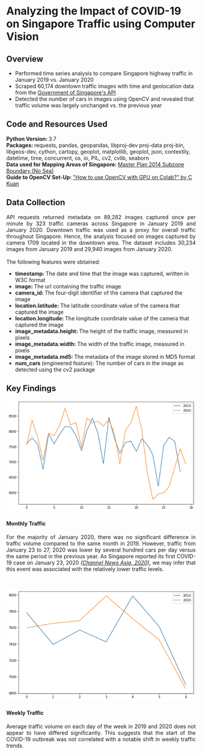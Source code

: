 # Analyzing the Impact of COVID-19 on Singapore Traffic using Computer Vision

## Overview
* Performed time series analysis to compare Singapore highway traffic in January 2019 vs. January 2020
* Scraped 60,174 downtown traffic images with time and geolocation data from the [Government of Singapore's API](https://data.gov.sg/dataset/traffic-images)
* Detected the number of cars in images using OpenCV and revealed that traffic volume was largely unchanged vs. the previous year

## Code and Resources Used
<b> Python Version: </b> 3.7 <br>
<b> Packages: </b> requests, pandas, geopandas, libproj-dev proj-data proj-bin, libgeos-dev, cython, cartopy, geoplot, matplotlib, geoplot, json, contextily, datetime, time, concurrent, os, io, PIL, cv2, cvlib, seaborn <br>
<b> Data used for Mapping Areas of Singapore: </b> [Master Plan 2014 Subzone Boundary (No Sea)](https://data.gov.sg/dataset/master-plan-2014-subzone-boundary-no-sea) <br>
<b> Guide to OpenCV Set-Up: </b> ["How to use OpenCV with GPU on Colab?" by C Kuan](https://towardsdatascience.com/how-to-use-opencv-with-gpu-on-colab-25594379945f)

## Data Collection
<p align='justify'> API requests returned metadata on 89,282 images captured once per minute by 323 traffic cameras across Singapore in January 2019 and January 2020. Downtown traffic was used as a proxy for overall traffic throughout Singapore. Hence, the analysis focused on images captured by camera 1709 located in the downtown area. The dataset includes 30,234 images from January 2019 and 29,940 images from January 2020. <br><br> The following features were obtained:</p>

* <b> timestamp: </b> The date and time that the image was captured, written in W3C format
* <b> image: </b> The url containing the traffic image
* <b> camera_id: </b> The four-digit identifier of the camera that captured the image
* <b> location.latitude: </b> The latitude coordinate value of the camera that captured the image
* <b> location.longitude: </b> The longitude coordinate value of the camera that captured the image
* <b> image_metadata.height: </b> The height of the traffic image, measured in pixels
* <b> image_metadata.width: </b> The width of the traffic image, measured in pixels
* <b> image_metadata.md5: </b> The metadata of the image stored in MD5 format
* <b> num_cars </b> (engineered feature): The number of cars in the image as detected using the cv2 package

## Key Findings
![Monthly Traffic](Graphs/monthly%20traffic.png)
#### Monthly Traffic
<p align='justify'> For the majority of January 2020, there was no significant difference in traffic volume compared to the same month in 2019. However, traffic from January 23 to 27, 2020 was lower by several hundred cars per day versus the same period in the previous year. As Singapore reported its first COVID-19 case on January 23, 2020 <i><a href='https://www.channelnewsasia.com/news/singapore/singapore-covid-19-outbreak-evolved-coronavirus-deaths-timeline-12639444'> (Channel News Asia, 2020),</a> </i> we may infer that this event was associated with the relatively lower traffic levels. </p> <br>

![Weekly Traffic](Graphs/weekly%20traffic.png)
#### Weekly Traffic
<p align='justify'> Average traffic volume on each day of the week in 2019 and 2020 does not appear to have differed significantly. This suggests that the start of the COVID-19 outbreak was not correlated with a notable shift in weekly traffic trends. <p>
